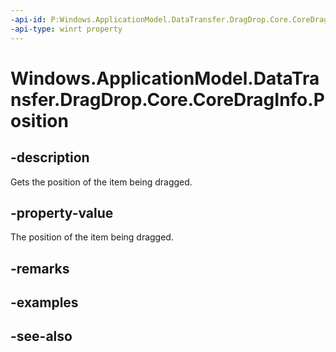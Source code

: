 ```yaml
---
-api-id: P:Windows.ApplicationModel.DataTransfer.DragDrop.Core.CoreDragInfo.Position
-api-type: winrt property
---
```


<!-- Property syntax
public Windows.Foundation.Point Position { get; }
-->

# Windows.ApplicationModel.DataTransfer.DragDrop.Core.CoreDragInfo.Position

## -description
Gets the position of the item being dragged.

## -property-value
The position of the item being dragged.

## -remarks

## -examples

## -see-also
